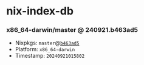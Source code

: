 # nix-index-db
### x86_64-darwin/master @ 240921.b463ad5
- Nixpkgs: `master`@[`b463ad5`](https://github.com/NixOS/nixpkgs/commit/b463ad58807f7c4a31c846ccf7d36bd43bccb59f)
- Platform: `x86_64-darwin`
- Timestamp: `20240921015802`
